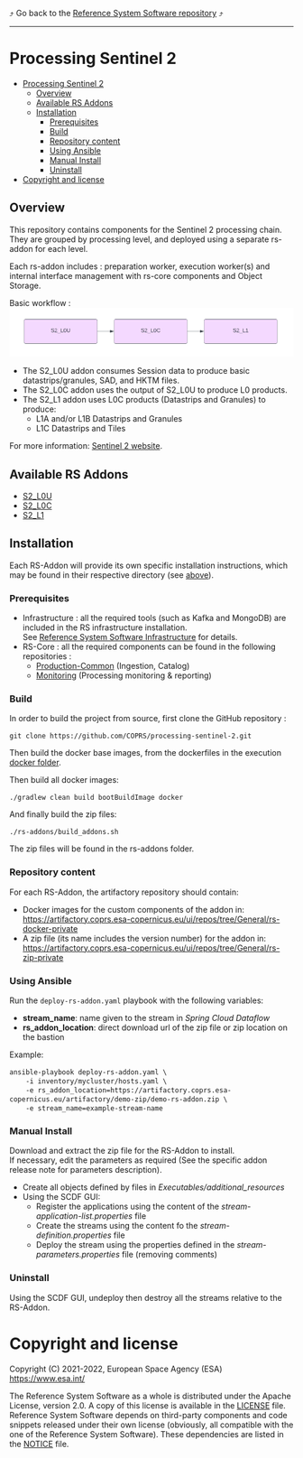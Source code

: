 :arrow_heading_up:
Go back to the
[Reference System Software repository](https://github.com/COPRS/reference-system-software)
:arrow_heading_up:

---

# Processing Sentinel 2

<!-- TOC -->

* [Processing Sentinel 2](#processing-sentinel-2)
    * [Overview](#overview)
    * [Available RS Addons](#available-rs-addons)
    * [Installation](#installation)
        * [Prerequisites](#prerequisites)
        * [Build](#build)
        * [Repository content](#repository-content)
        * [Using Ansible](#using-ansible)
        * [Manual Install](#manual-install)
        * [Uninstall](#uninstall)
* [Copyright and license](#copyright-and-license)

<!-- TOC -->

## Overview

This repository contains components for the Sentinel 2 processing chain.  
They are grouped by processing level, and deployed using a separate rs-addon for each level.

Each rs-addon includes : preparation worker, execution worker(s) and internal interface management
with rs-core components and Object Storage.

Basic workflow :  
![](inputs/media/s2_basic_workflow.png)

- The S2_L0U addon consumes Session data to produce basic datastrips/granules, SAD, and HKTM files.
- The S2_L0C addon uses the output of S2_L0U to produce L0 products.
- The S2_L1 addon uses L0C products (Datastrips and Granules) to produce:
    - L1A and/or L1B Datastrips and Granules
    - L1C Datastrips and Tiles

For more information: [Sentinel 2 website](https://sentinels.copernicus.eu/web/sentinel/missions/sentinel-2).

## Available RS Addons

- [S2_L0U](rs-addons/S2_L0U)
- [S2_L0C](rs-addons/S2_L0C)
- [S2_L1](rs-addons/S2_L1)

## Installation

Each RS-Addon will provide its own specific installation instructions, which may be found in their respective directory (see [above](#available-rs-addons)).

### Prerequisites

- Infrastructure : all the required tools (such as Kafka and MongoDB) are included in the RS infrastructure installation.  
  See  [Reference System Software Infrastructure](https://github.com/COPRS/infrastructure) for details.
- RS-Core : all the required components can be found in the following repositories :
    - [Production-Common](https://github.com/COPRS/production-common) (Ingestion, Catalog)
    - [Monitoring](https://github.com/COPRS/monitoring) (Processing monitoring & reporting)

### Build

In order to build the project from source, first clone the GitHub repository :
```shellsession
git clone https://github.com/COPRS/processing-sentinel-2.git
```

Then build the docker base images, from the dockerfiles in the execution [docker folder](apps/execution/docker).

Then build all docker images:
```shellsession
./gradlew clean build bootBuildImage docker
```

And finally build the zip files:
```shellsession
./rs-addons/build_addons.sh
```

The zip files will be found in the rs-addons folder.

### Repository content

For each RS-Addon, the artifactory repository should contain:

- Docker images for the custom components of the addon in:  
  https://artifactory.coprs.esa-copernicus.eu/ui/repos/tree/General/rs-docker-private
- A zip file (its name includes the version number) for the addon in:  
  https://artifactory.coprs.esa-copernicus.eu/ui/repos/tree/General/rs-zip-private

### Using Ansible

Run the `deploy-rs-addon.yaml` playbook with the following variables:

- **stream_name**: name given to the stream in *Spring Cloud Dataflow*
- **rs_addon_location**: direct download url of the zip file or zip location on the bastion

Example:

```shellsession
ansible-playbook deploy-rs-addon.yaml \
    -i inventory/mycluster/hosts.yaml \
    -e rs_addon_location=https://artifactory.coprs.esa-copernicus.eu/artifactory/demo-zip/demo-rs-addon.zip \
    -e stream_name=example-stream-name
```

### Manual Install

Download and extract the zip file for the RS-Addon to install.  
If necessary, edit the parameters as required (See the specific addon release note for parameters description).

- Create all objects defined by files in _Executables/additional_resources_
- Using the SCDF GUI:
    - Register the applications using the content of the _stream-application-list.properties_ file
    - Create the streams using the content fo the _stream-definition.properties_ file
    - Deploy the stream using the properties defined in the _stream-parameters.properties_ file (removing comments)

### Uninstall

Using the SCDF GUI, undeploy then destroy all the streams relative to the RS-Addon.

# Copyright and license

Copyright (C) 2021-2022, European Space Agency (ESA) https://www.esa.int/

The Reference System Software as a whole is distributed under the Apache License, version 2.0. A copy of this license is available in the [LICENSE](LICENSE) file. Reference System
Software depends on third-party components and code snippets released under their own license (obviously, all compatible with the one of the Reference System Software). These
dependencies are listed in the [NOTICE](NOTICE.md) file.
